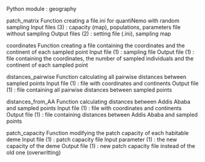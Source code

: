 Python module : geography

patch_matrix
	Function creating a file.ini for quantiNemo with random sampling
	Input files (3) : capacity (map), populations, parameters file without sampling
	Output files (2) : setting file (.ini), sampling map

coordinates
	Function creating a file containing the coordinates and the continent of each sampled point
	Input file (1) : sampling file
	Output file (1) : file containing the coordinates, the number of sampled individuals and the continent of each sampled point

distances_pairwise
	Function calculating all pairwise distances between sampled points
	Input file (1) : file with coordinates and continents 
	Output file (1) : file containing all pairwise distances between sampled points

distances_from_AA
	Function calculating distances between Addis Ababa and sampled points
	Input file (1) : file with coordinates and continents
	Output file (1) : file containing distances between Addis Ababa and sampled points

patch_capacity
	Function modifying the patch capacity of each habitable deme
	Input file (1) : patch capacity file
	Input parameter (1) : the new capacity of the deme
	Output file (1) : new patch capacity file instead of the old one (overwritting) 
